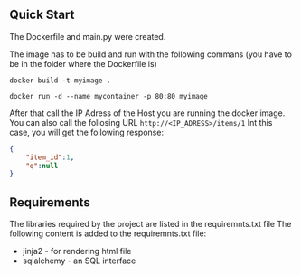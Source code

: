 ## Quick Start

The Dockerfile and main.py were created.

The image has to be build and run with the following commans (you have to be in the folder where the Dockerfile is)

`docker build -t myimage .`

`docker run -d --name mycontainer -p 80:80 myimage`

After that call the IP Adress of the Host you are running the docker image. You can also call the follosing URL
`http://<IP_ADRESS>/items/1`
Int this case, you will get the following response:
```json 
{
    "item_id":1,
    "q":null
}
```
## Requirements ##
The libraries required by the project are listed in the requiremnts.txt file
The following content is added to the requiremnts.txt file:
* jinja2 - for rendering html file
* sqlalchemy - an SQL interface